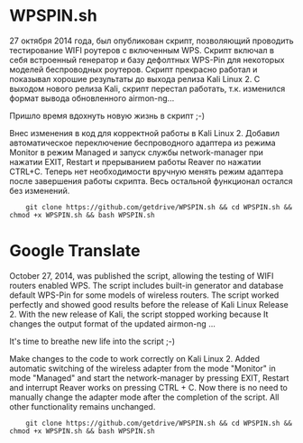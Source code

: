 # WPSPIN.sh
27 октября 2014 года, был опубликован скрипт, позволяющий проводить тестирование WIFI роутеров с включенным WPS. Скрипт включал в себя встроенный генератор и базу дефолтных WPS-Pin для некоторых моделей беспроводных роутеров.
Скрипт прекрасно работал и показывал хорошие результаты до выхода релиза Kali Linux 2.
С выходом нового релиза Kali, скрипт перестал работать, т.к. изменился формат вывода обновленного airmon-ng...

Пришло время вдохнуть новую жизнь в скрипт ;-)

Внес изменения в код для корректной работы в Kali Linux 2. Добавил автоматическое переключение беспроводного адаптера из режима Monitor в режим Managed и запуск службы network-manager при нажатии EXIT, Restart и прерыванием работы Reaver по нажатии CTRL+C.
Теперь нет необходимости вручную менять режим адаптера после завершения работы скрипта. 
Весь остальной функционал остался без изменений.
        
        git clone https://github.com/getdrive/WPSPIN.sh && cd WPSPIN.sh && chmod +x WPSPIN.sh && bash WPSPIN.sh


# Google Translate

October 27, 2014, was published the script, allowing the testing of WIFI routers enabled WPS. The script includes built-in generator and database default WPS-Pin for some models of wireless routers.
The script worked perfectly and showed good results before the release of Kali Linux Release 2.
With the new release of Kali, the script stopped working because It changes the output format of the updated airmon-ng ...

It's time to breathe new life into the script ;-)

Make changes to the code to work correctly on Kali Linux 2. Added automatic switching of the wireless adapter from the mode "Monitor" in mode "Managed" and start the network-manager by pressing EXIT, Restart and interrupt Reaver works on pressing CTRL + C.
Now there is no need to manually change the adapter mode after the completion of the script.
All other functionality remains unchanged.
        
        git clone https://github.com/getdrive/WPSPIN.sh && cd WPSPIN.sh && chmod +x WPSPIN.sh && bash WPSPIN.sh

